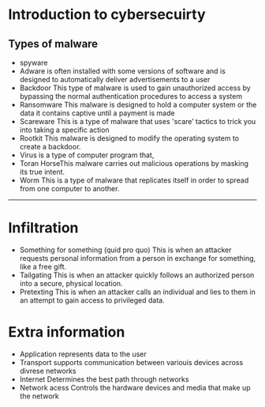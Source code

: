 # Introduction to cybersecuirty 

## Types of malware
- spyware 
- Adware is often installed with some versions of software and is designed to automatically deliver advertisements to a user
- Backdoor This type of malware is used to gain unauthorized access by bypassing the normal authentication procedures to access a system
- Ransomware This malware is designed to hold a computer system or the data it contains captive until a payment is made
- Scareware This is a type of malware that uses 'scare’ tactics to trick you into taking a specific action
- Rootkit This malware is designed to modify the operating system to create a backdoor.
- Virus is a type of computer program that,
- Toran HorseThis malware carries out malicious operations by masking its true intent.
- Worm This is a type of malware that replicates itself in order to spread from one computer to another.
-----


# Infiltration
- Something for something (quid pro quo)
  This is when an attacker requests personal information from a person in exchange for something, like a free gift.
- Tailgating
  This is when an attacker quickly follows an authorized person into a secure, physical location.
- Pretexting
  This is when an attacker calls an individual and lies to them in an attempt to gain access to privileged data.

# Extra information 
- Application represents data to the user
- Transport supports communication between variouis devices across divrese networks
- Internet Determines the best path through networks
- Network acess Controls the hardware devices and media that make up the network

